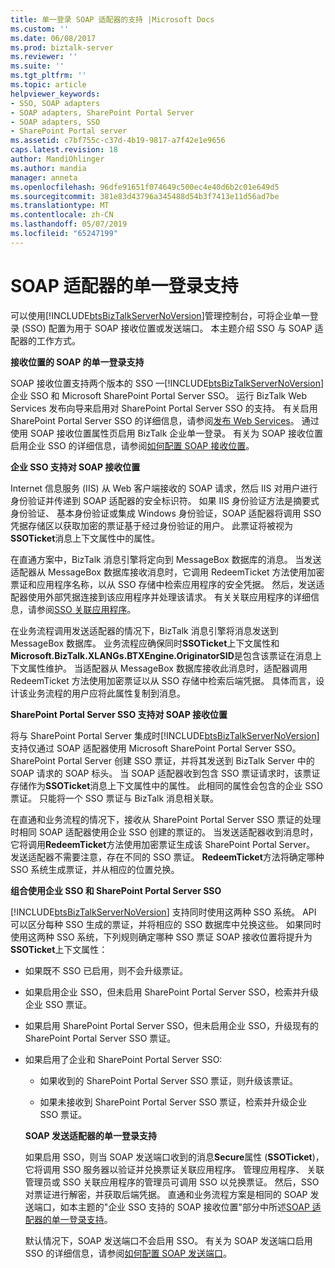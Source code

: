 ```yaml
---
title: 单一登录 SOAP 适配器的支持 |Microsoft Docs
ms.custom: ''
ms.date: 06/08/2017
ms.prod: biztalk-server
ms.reviewer: ''
ms.suite: ''
ms.tgt_pltfrm: ''
ms.topic: article
helpviewer_keywords:
- SSO, SOAP adapters
- SOAP adapters, SharePoint Portal Server
- SOAP adapters, SSO
- SharePoint Portal server
ms.assetid: c7bf755c-c37d-4b19-9817-a7f42e1e9656
caps.latest.revision: 18
author: MandiOhlinger
ms.author: mandia
manager: anneta
ms.openlocfilehash: 96dfe91651f074649c500ec4e40d6b2c01e649d5
ms.sourcegitcommit: 381e83d43796a345488d54b3f7413e11d56ad7be
ms.translationtype: MT
ms.contentlocale: zh-CN
ms.lasthandoff: 05/07/2019
ms.locfileid: "65247199"
---
```

# <a name="single-sign-on-support-for-the-soap-adapter"></a>SOAP 适配器的单一登录支持
可以使用[!INCLUDE[btsBizTalkServerNoVersion](../includes/btsbiztalkservernoversion-md.md)]管理控制台，可将企业单一登录 (SSO) 配置为用于 SOAP 接收位置或发送端口。 本主题介绍 SSO 与 SOAP 适配器的工作方式。  
  
 **接收位置的 SOAP 的单一登录支持**  
  
 SOAP 接收位置支持两个版本的 SSO —[!INCLUDE[btsBizTalkServerNoVersion](../includes/btsbiztalkservernoversion-md.md)]企业 SSO 和 Microsoft SharePoint Portal Server SSO。 运行 BizTalk Web Services 发布向导来启用对 SharePoint Portal Server SSO 的支持。 有关启用 SharePoint Portal Server SSO 的详细信息，请参阅[发布 Web Services](../core/publishing-web-services.md)。 通过使用 SOAP 接收位置属性页启用 BizTalk 企业单一登录。 有关为 SOAP 接收位置启用企业 SSO 的详细信息，请参阅[如何配置 SOAP 接收位置](../core/how-to-configure-a-soap-receive-location.md)。  
  
 **企业 SSO 支持对 SOAP 接收位置**  
  
 Internet 信息服务 (IIS) 从 Web 客户端接收的 SOAP 请求，然后 IIS 对用户进行身份验证并传递到 SOAP 适配器的安全标识符。 如果 IIS 身份验证方法是摘要式身份验证、 基本身份验证或集成 Windows 身份验证，SOAP 适配器将调用 SSO 凭据存储区以获取加密的票证基于经过身份验证的用户。 此票证将被视为**SSOTicket**消息上下文属性中的属性。  
  
 在直通方案中，BizTalk 消息引擎将定向到 MessageBox 数据库的消息。 当发送适配器从 MessageBox 数据库接收消息时，它调用 RedeemTicket 方法使用加密票证和应用程序名称，以从 SSO 存储中检索应用程序的安全凭据。 然后，发送适配器使用外部凭据连接到该应用程序并处理该请求。 有关关联应用程序的详细信息，请参阅[SSO 关联应用程序](../core/sso-affiliate-applications.md)。  
  
 在业务流程调用发送适配器的情况下，BizTalk 消息引擎将消息发送到 MessageBox 数据库。 业务流程应确保同时**SSOTicket**上下文属性和**Microsoft.BizTalk.XLANGs.BTXEngine.OriginatorSID**是包含该票证在消息上下文属性维护。 当适配器从 MessageBox 数据库接收此消息时，适配器调用 RedeemTicket 方法使用加密票证以从 SSO 存储中检索后端凭据。 具体而言，设计该业务流程的用户应将此属性复制到消息。  
  
 **SharePoint Portal Server SSO 支持对 SOAP 接收位置**  
  
 将与 SharePoint Portal Server 集成时[!INCLUDE[btsBizTalkServerNoVersion](../includes/btsbiztalkservernoversion-md.md)]支持仅通过 SOAP 适配器使用 Microsoft SharePoint Portal Server SSO。 SharePoint Portal Server 创建 SSO 票证，并将其发送到 BizTalk Server 中的 SOAP 请求的 SOAP 标头。 当 SOAP 适配器收到包含 SSO 票证请求时，该票证存储作为**SSOTicket**消息上下文属性中的属性。 此相同的属性会包含的企业 SSO 票证。 只能将一个 SSO 票证与 BizTalk 消息相关联。  
  
 在直通和业务流程的情况下，接收从 SharePoint Portal Server SSO 票证的处理时相同 SOAP 适配器使用企业 SSO 创建的票证的。 当发送适配器收到消息时，它将调用**RedeemTicket**方法使用加密票证生成该 SharePoint Portal Server。 发送适配器不需要注意，存在不同的 SSO 票证。 **RedeemTicket**方法将确定哪种 SSO 系统生成票证，并从相应的位置兑换。  
  
 **组合使用企业 SSO 和 SharePoint Portal Server SSO**  
  
 [!INCLUDE[btsBizTalkServerNoVersion](../includes/btsbiztalkservernoversion-md.md)] 支持同时使用这两种 SSO 系统。 API 可以区分每种 SSO 生成的票证，并将相应的 SSO 数据库中兑换这些。 如果同时使用这两种 SSO 系统，下列规则确定哪种 SSO 票证 SOAP 接收位置将提升为**SSOTicket**上下文属性：  
  
- 如果既不 SSO 已启用，则不会升级票证。  
  
- 如果启用企业 SSO，但未启用 SharePoint Portal Server SSO，检索并升级企业 SSO 票证。  
  
- 如果启用 SharePoint Portal Server SSO，但未启用企业 SSO，升级现有的 SharePoint Portal Server SSO 票证。  
  
- 如果启用了企业和 SharePoint Portal Server SSO:  
  
  -   如果收到的 SharePoint Portal Server SSO 票证，则升级该票证。  
  
  -   如果未接收到 SharePoint Portal Server SSO 票证，检索并升级企业 SSO 票证。  
  
  **SOAP 发送适配器的单一登录支持**  
  
  如果启用 SSO，则当 SOAP 发送端口收到的消息**Secure**属性 (**SSOTicket**)，它将调用 SSO 服务器以验证并兑换票证关联应用程序。 管理应用程序、 关联管理员或 SSO 关联应用程序的管理员可调用 SSO 以兑换票证。 然后，SSO 对票证进行解密，并获取后端凭据。 直通和业务流程方案是相同的 SOAP 发送端口，如本主题的"企业 SSO 支持的 SOAP 接收位置"部分中所述[SOAP 适配器的单一登录支持](../core/single-sign-on-support-for-the-soap-adapter.md)。  
  
  默认情况下，SOAP 发送端口不会启用 SSO。 有关为 SOAP 发送端口启用 SSO 的详细信息，请参阅[如何配置 SOAP 发送端口](../core/how-to-configure-a-soap-send-port.md)。